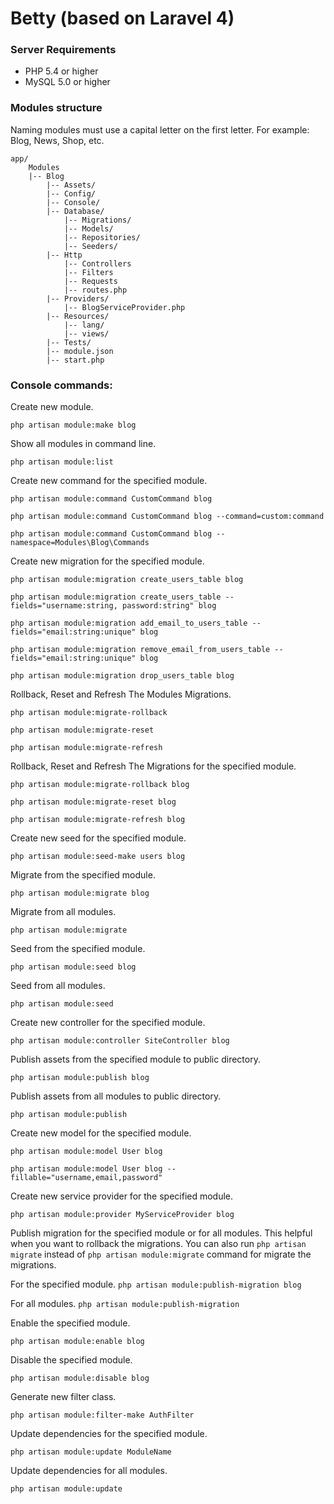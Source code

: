 Betty (based on Laravel 4)
==========================

### Server Requirements

- PHP 5.4 or higher
- MySQL 5.0 or higher


### Modules structure
  
Naming modules must use a capital letter on the first letter. For example: Blog, News, Shop, etc.

  ```
  app/
      Modules
      |-- Blog
          |-- Assets/
          |-- Config/
          |-- Console/
          |-- Database/
              |-- Migrations/
              |-- Models/
              |-- Repositories/
              |-- Seeders/
          |-- Http
              |-- Controllers
              |-- Filters
              |-- Requests
              |-- routes.php
          |-- Providers/
              |-- BlogServiceProvider.php
          |-- Resources/
              |-- lang/
              |-- views/
          |-- Tests/
          |-- module.json
          |-- start.php
  ```

### Console commands:

Create new module.

`php artisan module:make blog`

Show all modules in command line.

`php artisan module:list`
  
Create new command for the specified module.
  
`php artisan module:command CustomCommand blog`

`php artisan module:command CustomCommand blog --command=custom:command`

`php artisan module:command CustomCommand blog --namespace=Modules\Blog\Commands`
  
Create new migration for the specified module.

`php artisan module:migration create_users_table blog`

`php artisan module:migration create_users_table --fields="username:string, password:string" blog`

`php artisan module:migration add_email_to_users_table --fields="email:string:unique" blog`

`php artisan module:migration remove_email_from_users_table --fields="email:string:unique" blog`

`php artisan module:migration drop_users_table blog`

Rollback, Reset and Refresh The Modules Migrations.

`php artisan module:migrate-rollback`

`php artisan module:migrate-reset`

`php artisan module:migrate-refresh`

Rollback, Reset and Refresh The Migrations for the specified module.

`php artisan module:migrate-rollback blog`

`php artisan module:migrate-reset blog`

`php artisan module:migrate-refresh blog`
  
Create new seed for the specified module.

`php artisan module:seed-make users blog`
  
Migrate from the specified module.

`php artisan module:migrate blog`
  
Migrate from all modules.

`php artisan module:migrate`
  
Seed from the specified module.

`php artisan module:seed blog`
  
Seed from all modules.
 
`php artisan module:seed`

Create new controller for the specified module.

`php artisan module:controller SiteController blog`

Publish assets from the specified module to public directory.

`php artisan module:publish blog`

Publish assets from all modules to public directory.

`php artisan module:publish`

Create new model for the specified module.

`php artisan module:model User blog`

`php artisan module:model User blog --fillable="username,email,password"`

Create new service provider for the specified module.

`php artisan module:provider MyServiceProvider blog`

Publish migration for the specified module or for all modules.
    This helpful when you want to rollback the migrations. You can also run `php artisan migrate` instead of `php artisan module:migrate` command for migrate the migrations.

For the specified module.
`php artisan module:publish-migration blog`

For all modules.
`php artisan module:publish-migration`

Enable the specified module.

`php artisan module:enable blog`

Disable the specified module.

`php artisan module:disable blog`

Generate new filter class.

`php artisan module:filter-make AuthFilter`

Update dependencies for the specified module.

`php artisan module:update ModuleName`

Update dependencies for all modules.

`php artisan module:update`